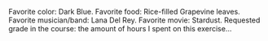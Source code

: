 Favorite color: Dark Blue.
Favorite food: Rice-filled Grapevine leaves.
Favorite musician/band: Lana Del Rey.
Favorite movie: Stardust.
Requested grade in the course: the amount of hours I spent on this exercise...